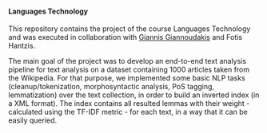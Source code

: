 #### Languages Technology

This repository contains the project of the course Languages Technology and was executed in collaboration with [Giannis Giannoudakis](https://github.com/giannoudak) and Fotis Hantzis.

The main goal of the project was to develop an end-to-end text analysis pipeline for text analysis on a dataset containing 1000 articles taken from the Wikipedia. For that purpose, we implemented some basic NLP tasks (cleanup/tokenization, morphosyntactic analysis, PoS tagging, lemmatization) over the text collection, in order to build an inverted index (in a XML format). The index contains all resulted lemmas with their weight - calculated using the TF-IDF metric - for each text, in a way that it can be easily queried.